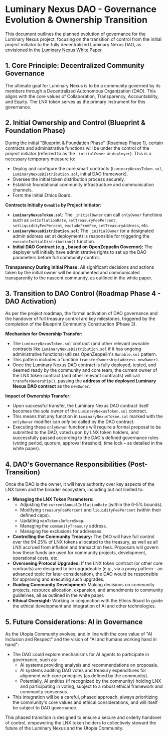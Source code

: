 # Luminary Nexus DAO - Governance Evolution & Ownership Transition

This document outlines the planned evolution of governance for the Luminary Nexus project, focusing on the transition of control from the initial project initiator to the fully decentralized Luminary Nexus DAO, as envisioned in the [Luminary Nexus White Paper](LuminaryNexusWhitepaper.pdf).

## 1. Core Principle: Decentralized Community Governance

The ultimate goal for Luminary Nexus is to be a community governed by its members through a Decentralized Autonomous Organization (DAO). This aligns with the core values of Collaboration, Transparency, Accountability, and Equity. The LNX token serves as the primary instrument for this governance.

## 2. Initial Ownership and Control (Blueprint & Foundation Phase)

During the initial "Blueprint & Foundation Phase" (Roadmap Phase 1), certain contracts and administrative functions will be under the control of the project initiator (referred to as the `_initialOwner` or `deployer`). This is a necessary temporary measure to:

* Deploy and configure the core smart contracts (`LuminaryNexusToken.sol`, `LuminaryNexusDistribution.sol`, initial DAO framework).
* Oversee the initial token distribution process securely.
* Establish foundational community infrastructure and communication channels.
* Form the initial Ethics Board.

**Contracts Initially `Ownable` by Project Initiator:**

* **`LuminaryNexusToken.sol`**: The `_initialOwner` can call `onlyOwner` functions such as `setInflationRate`, `setTreasuryFeePercent`, `setLiquidityFeePercent`, `excludeFromFee`, `setTreasuryAddress`, etc.
* **`LuminaryNexusDistribution.sol`**: The `_initialOwner` (or a designated admin address set at deployment) is responsible for triggering the `executeInitialDistribution()` function.
* **Initial DAO Contract (e.g., based on OpenZeppelin Governor):** The deployer will initially have administrative rights to set up the DAO parameters before full community control.

**Transparency During Initial Phase:** All significant decisions and actions taken by the initial owner will be documented and communicated transparently to the nascent community, as outlined in the white paper.

## 3. Transition to DAO Control (Roadmap Phase 4 - DAO Activation)

As per the project roadmap, the formal activation of DAO governance and the handover of full treasury control are key milestones, triggered by the completion of the Blueprint Community Construction (Phase 3).

**Mechanism for Ownership Transfer:**

* The `LuminaryNexusToken.sol` contract (and other relevant ownable contracts like `LuminaryNexusDistribution.sol` if it has ongoing administrative functions) utilizes OpenZeppelin's `Ownable.sol` pattern.
* This pattern includes a function `transferOwnership(address newOwner)`.
* Once the Luminary Nexus DAO contract is fully deployed, tested, and deemed ready by the community and core team, the current owner of the LNX token contract (and other relevant contracts) will call `transferOwnership()`, passing the **address of the deployed Luminary Nexus DAO contract** as the `newOwner`.

**Impact of Ownership Transfer:**

* Upon successful transfer, the Luminary Nexus DAO contract itself becomes the *sole owner* of the `LuminaryNexusToken.sol` contract.
* This means that any function in `LuminaryNexusToken.sol` marked with the `onlyOwner` modifier can *only* be called by the DAO contract.
* Executing these `onlyOwner` functions will require a formal proposal to be submitted to the DAO, voted upon by LNX token holders, and successfully passed according to the DAO's defined governance rules (voting period, quorum, approval threshold, time lock – as detailed in the white paper).

## 4. DAO's Governance Responsibilities (Post-Transition)

Once the DAO is the owner, it will have authority over key aspects of the LNX token and the broader ecosystem, including but not limited to:

* **Managing the LNX Token Parameters:**
    * Adjusting the `currentAnnualInflationRate` (within the 0-5% bounds).
    * Modifying `treasuryFeePercent` and `liquidityFeePercent` (within their defined caps).
    * Updating `minTokensBeforeSwap`.
    * Managing the `communityTreasury` address.
    * Managing fee exclusions for addresses.
* **Controlling the Community Treasury:** The DAO will have full control over the 94.25% of LNX tokens allocated to the treasury, as well as all LNX accrued from inflation and transaction fees. Proposals will govern how these funds are used for community projects, development, operational costs, etc.
* **Overseeing Protocol Upgrades:** If the LNX token contract (or other core contracts) are designed to be upgradeable (e.g., via a proxy pattern - an advanced topic for later consideration), the DAO would be responsible for approving and executing such upgrades.
* **Guiding Community Development:** Making decisions on community projects, resource allocation, expansion, and amendments to community guidelines, all as outlined in the white paper.
* **Ethical Oversight:** Working in conjunction with the Ethics Board to guide the ethical development and integration of AI and other technologies.

## 5. Future Considerations: AI in Governance

As the Utopia Community evolves, and in line with the core value of "AI Inclusion and Respect" and the vision of "AI and humans working hand in hand":

* The DAO could explore mechanisms for AI agents to participate in governance, such as:
    * AI systems providing analysis and recommendations on proposals.
    * AI systems auditing DAO votes and treasury expenditures for alignment with core principles (as defined by the community).
    * Potentially, AI entities (if recognized by the community) holding LNX and participating in voting, subject to a robust ethical framework and community consensus.
* This integration will be a careful, phased approach, always prioritizing the community's core values and ethical considerations, and will itself be subject to DAO governance.

This phased transition is designed to ensure a secure and orderly handover of control, empowering the LNX token holders to collectively steward the future of the Luminary Nexus and the Utopia Community.